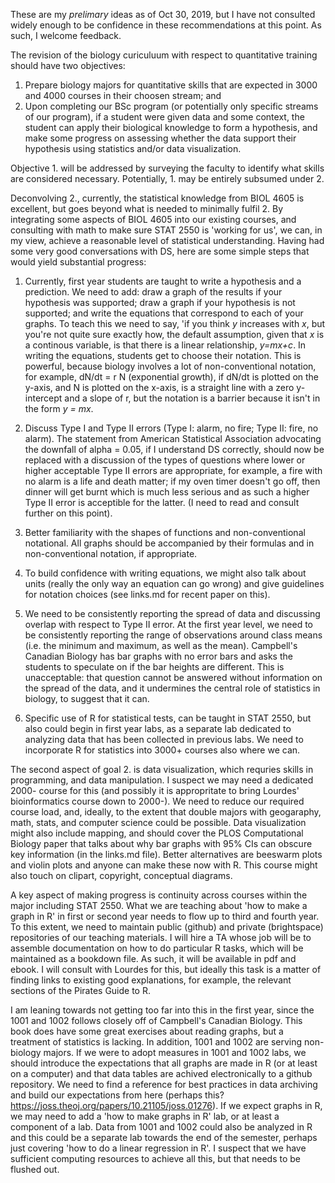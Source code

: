 These are my _prelimary_ ideas as of Oct 30, 2019, but I have not consulted widely enough to be confidence in these recommendations at this point. As such, I welcome feedback.

The revision of the biology curiculuum with respect to quantitative training should have two objectives:
1. Prepare biology majors for quantitative skills that are expected in 3000 and 4000 courses in their choosen stream; and
2. Upon completing our BSc program (or potentially only specific streams of our program), if a student were given data and some context, the student can apply their biological knowledge to form a hypothesis, and make some progress on assessing whether the data support their hypothesis using statistics and/or data visualization.

Objective 1. will be addressed by surveying the faculty to identify what skills are considered necessary. Potentially, 1. may be entirely subsumed under 2.

Deconvolving 2., currently, the statistical knowledge from BIOL 4605 is excellent, but goes beyond what is needed to minimally fulfil 2. By integrating some aspects of BIOL 4605 into our existing courses, and consulting with math to make sure STAT 2550 is 'working for us', we can, in my view, achieve a reasonable level of statistical understanding. Having had some very good conversations with DS, here are some simple steps that would yield substantial progress:

1. Currently, first year students are taught to write a hypothesis and a prediction. We need to add: draw a graph of the results if your hypothesis was supported; draw a graph if your hypothesis is not supported; and write the equations that correspond to each of your graphs. To teach this we need to say, 'if you think _y_ increases with _x_, but you're not quite sure exactly how, the default assumption, given that _x_ is a continous variable, is that there is a linear relationship, _y=mx+c_. In writing the equations, students get to choose their notation. This is powerful, because biology involves a lot of non-conventional notation, for example, dN/dt = r N (exponential growth), if dN/dt is plotted on the y-axis, and N is plotted on the x-axis, is a straight line with a zero y-intercept and a slope of r, but the notation is a barrier because it isn't in the form _y = mx_.

1. Discuss Type I and Type II errors (Type I: alarm, no fire; Type II: fire, no alarm). The statement from American Statistical Association advocating the downfall of alpha = 0.05, if I understand DS correctly, should now be replaced with a discussion of the types of questions where lower or higher acceptable Type II errors are appropriate, for example, a fire with no alarm is a life and death matter; if my oven timer doesn't go off, then dinner will get burnt which is much less serious and as such a higher Type II error is acceptible for the latter. (I need to read and consult further on this point).

1. Better familiarity with the shapes of functions and non-conventional notational. All graphs should be accompanied by their formulas and in non-conventional notation, if appropriate.

1. To build confidence with writing equations, we might also talk about units (really the only way an equation can go wrong) and give guidelines for notation choices (see links.md for recent paper on this).

1. We need to be consistently reporting the spread of data and discussing overlap with respect to Type II error. At the first year level, we need to be consistently reporting the range of observations around class means (i.e. the minimum and maximum, as well as the mean). Campbell's Canadian Biology has bar graphs with no error bars and asks the students to speculate on if the bar heights are different. This is unacceptable: that question cannot be answered without information on the spread of the data, and it undermines the central role of statistics in biology, to suggest that it can. 

1. Specific use of R for statistical tests, can be taught in STAT 2550, but also could begin in first year labs, as a separate lab dedicated to analyzing data that has been collected in previous labs. We need to incorporate R for statistics into 3000+ courses also where we can.

The second aspect of goal 2. is data visualization, which requries skills in programming, and data manipulation. I suspect we may need a dedicated 2000- course for this (and possibly it is appropritate to bring Lourdes' bioinformatics course down to 2000-). We need to reduce our required course load, and, ideally, to the extent that double majors with geogaraphy, math, stats, and computer science could be possible. Data visualization might also include mapping, and should cover the PLOS Computational Biology paper that talks about why bar graphs with 95% CIs can obscure key information (in the links.md file). Better alternatives are beeswarm plots and violin plots and anyone can make these now with R. This course might also touch on clipart, copyright, conceptual diagrams.

A key aspect of making progress is continuity across courses within the major including STAT 2550. What we are teaching about 'how to make a graph in R' in first or second year needs to flow up to third and fourth year. To this extent, we need to maintain public (github) and private (brightspace) repositories of our teaching materials. I will hire a TA whose job will be to assemble documentation on how to do particular R tasks, which will be maintained as a bookdown file. As such, it will be available in pdf and ebook. I will consult with Lourdes for this, but ideally this task is a matter of finding links to existing good explanations, for example, the relevant sections of the Pirates Guide to R.

I am leaning towards not getting too far into this in the first year, since the 1001 and 1002 follows closely off of Campbell's Canadian Biology. This book does have some great exercises about reading graphs, but a treatment of statistics is lacking. In addition, 1001 and 1002 are serving non-biology majors. If we were to adopt measures in 1001 and 1002 labs, we should introduce the expectations that all graphs are made in R (or at least on a computer) and that data tables are achived electronically to a github repository. We need to find a reference for best practices in data archiving and build our expectations from here (perhaps this? https://joss.theoj.org/papers/10.21105/joss.01276). If we expect graphs in R, we may need to add a 'how to make graphs in R' lab, or at least a component of a lab. Data from 1001 and 1002 could also be analyzed in R and this could be a separate lab towards the end of the semester, perhaps just covering 'how to do a linear regression in R'. I suspect that we have sufficient computing resources to achieve all this, but that needs to be flushed out.
